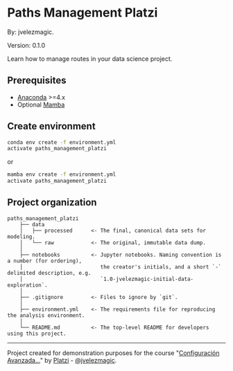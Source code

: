 # Paths Management Platzi 

By: jvelezmagic.

Version: 0.1.0

Learn how to manage routes in your data science project.

## Prerequisites

- [Anaconda](https://www.anaconda.com/download/) >=4.x
- Optional [Mamba](https://mamba.readthedocs.io/en/latest/)

## Create environment

```bash
conda env create -f environment.yml
activate paths_management_platzi
```

or 

```bash
mamba env create -f environment.yml
activate paths_management_platzi
```

## Project organization

    paths_management_platzi
        ├── data
        │   ├── processed      <- The final, canonical data sets for modeling.
        │   └── raw            <- The original, immutable data dump.
        │
        ├── notebooks          <- Jupyter notebooks. Naming convention is a number (for ordering),
        │                         the creator's initials, and a short `-` delimited description, e.g.
        │                         `1.0-jvelezmagic-initial-data-exploration`.
        │
        ├── .gitignore         <- Files to ignore by `git`.
        │
        ├── environment.yml    <- The requirements file for reproducing the analysis environment.
        │
        └── README.md          <- The top-level README for developers using this project.

---
Project created for demonstration purposes for the course "[Configuración Avanzada...]()" by [Platzi](https://platzi.com/) - [@jvelezmagic](https://jvelezmagic.com/).
